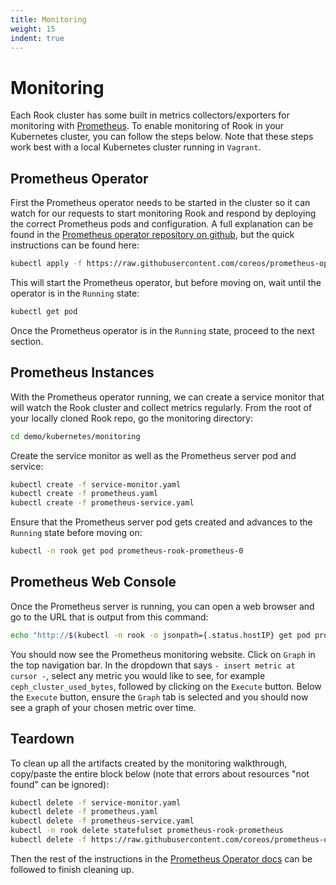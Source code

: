 ```yaml
---
title: Monitoring
weight: 15
indent: true
---
```


# Monitoring
Each Rook cluster has some built in metrics collectors/exporters for monitoring with [Prometheus](https://prometheus.io/).  To enable monitoring of Rook in your Kubernetes cluster, you can follow the steps below.
Note that these steps work best with a local Kubernetes cluster running in `Vagrant`.

## Prometheus Operator
First the Prometheus operator needs to be started in the cluster so it can watch for our requests to start monitoring Rook and respond by deploying the correct Prometheus pods and configuration.
A full explanation can be found in the [Prometheus operator repository on github](https://github.com/coreos/prometheus-operator), but the quick instructions can be found here:
```bash
kubectl apply -f https://raw.githubusercontent.com/coreos/prometheus-operator/release-0.8/bundle.yaml
```
This will start the Prometheus operator, but before moving on, wait until the operator is in the `Running` state:
```bash
kubectl get pod
```
Once the Prometheus operator is in the `Running` state, proceed to the next section.

## Prometheus Instances
With the Prometheus operator running, we can create a service monitor that will watch the Rook cluster and collect metrics regularly.
From the root of your locally cloned Rook repo, go the monitoring directory:
```bash
cd demo/kubernetes/monitoring
```

Create the service monitor as well as the Prometheus server pod and service:
```bash
kubectl create -f service-monitor.yaml
kubectl create -f prometheus.yaml
kubectl create -f prometheus-service.yaml
```

Ensure that the Prometheus server pod gets created and advances to the `Running` state before moving on:
```bash
kubectl -n rook get pod prometheus-rook-prometheus-0
```

## Prometheus Web Console
Once the Prometheus server is running, you can open a web browser and go to the URL that is output from this command:
```bash
echo "http://$(kubectl -n rook -o jsonpath={.status.hostIP} get pod prometheus-rook-prometheus-0):30900"
```

You should now see the Prometheus monitoring website.  Click on `Graph` in the top navigation bar.  In the dropdown that says ` - insert metric at cursor - `,
select any metric you would like to see, for example `ceph_cluster_used_bytes`, followed by clicking on the `Execute` button.  Below the `Execute` button, ensure
the `Graph` tab is selected and you should now see a graph of your chosen metric over time.

## Teardown
To clean up all the artifacts created by the monitoring walkthrough, copy/paste the entire block below (note that errors about resources "not found" can be ignored):
```bash
kubectl delete -f service-monitor.yaml
kubectl delete -f prometheus.yaml
kubectl delete -f prometheus-service.yaml
kubectl -n rook delete statefulset prometheus-rook-prometheus
kubectl delete -f https://raw.githubusercontent.com/coreos/prometheus-operator/release-0.8/bundle.yaml
```
Then the rest of the instructions in the [Prometheus Operator docs](https://github.com/coreos/prometheus-operator#removal) can be followed to finish cleaning up.
